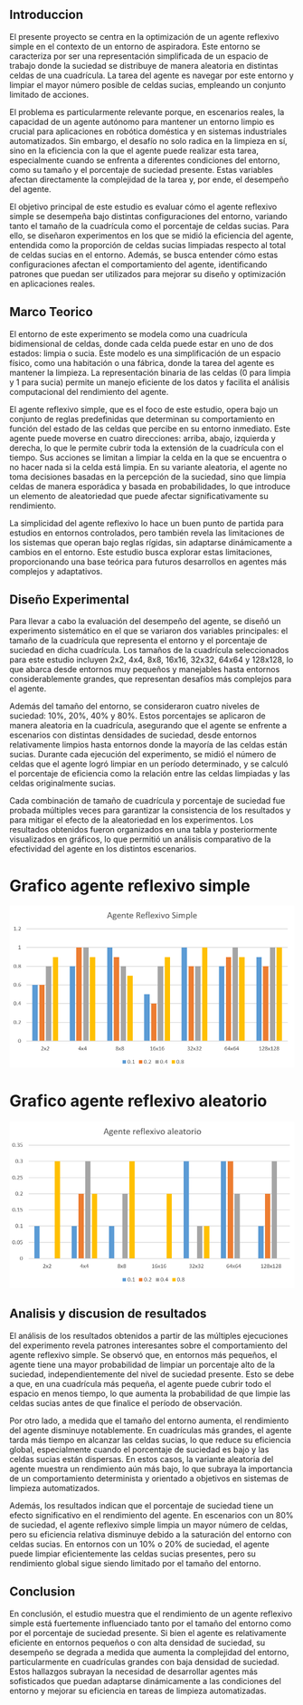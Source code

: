 ## Introduccion
El presente proyecto se centra en la optimización de un agente reflexivo simple en el contexto de un entorno de aspiradora. Este entorno se caracteriza por ser una representación simplificada de un espacio de trabajo donde la suciedad se distribuye de manera aleatoria en distintas celdas de una cuadrícula. La tarea del agente es navegar por este entorno y limpiar el mayor número posible de celdas sucias, empleando un conjunto limitado de acciones.

El problema es particularmente relevante porque, en escenarios reales, la capacidad de un agente autónomo para mantener un entorno limpio es crucial para aplicaciones en robótica doméstica y en sistemas industriales automatizados. Sin embargo, el desafío no solo radica en la limpieza en sí, sino en la eficiencia con la que el agente puede realizar esta tarea, especialmente cuando se enfrenta a diferentes condiciones del entorno, como su tamaño y el porcentaje de suciedad presente. Estas variables afectan directamente la complejidad de la tarea y, por ende, el desempeño del agente.

El objetivo principal de este estudio es evaluar cómo el agente reflexivo simple se desempeña bajo distintas configuraciones del entorno, variando tanto el tamaño de la cuadrícula como el porcentaje de celdas sucias. Para ello, se diseñaron experimentos en los que se midió la eficiencia del agente, entendida como la proporción de celdas sucias limpiadas respecto al total de celdas sucias en el entorno. Además, se busca entender cómo estas configuraciones afectan el comportamiento del agente, identificando patrones que puedan ser utilizados para mejorar su diseño y optimización en aplicaciones reales.

## Marco Teorico
El entorno de este experimento se modela como una cuadrícula bidimensional de celdas, donde cada celda puede estar en uno de dos estados: limpia o sucia. Este modelo es una simplificación de un espacio físico, como una habitación o una fábrica, donde la tarea del agente es mantener la limpieza. La representación binaria de las celdas (0 para limpia y 1 para sucia) permite un manejo eficiente de los datos y facilita el análisis computacional del rendimiento del agente.

El agente reflexivo simple, que es el foco de este estudio, opera bajo un conjunto de reglas predefinidas que determinan su comportamiento en función del estado de las celdas que percibe en su entorno inmediato. Este agente puede moverse en cuatro direcciones: arriba, abajo, izquierda y derecha, lo que le permite cubrir toda la extensión de la cuadrícula con el tiempo. Sus acciones se limitan a limpiar la celda en la que se encuentra o no hacer nada si la celda está limpia. En su variante aleatoria, el agente no toma decisiones basadas en la percepción de la suciedad, sino que limpia celdas de manera esporádica y basada en probabilidades, lo que introduce un elemento de aleatoriedad que puede afectar significativamente su rendimiento.

La simplicidad del agente reflexivo lo hace un buen punto de partida para estudios en entornos controlados, pero también revela las limitaciones de los sistemas que operan bajo reglas rígidas, sin adaptarse dinámicamente a cambios en el entorno. Este estudio busca explorar estas limitaciones, proporcionando una base teórica para futuros desarrollos en agentes más complejos y adaptativos.
## Diseño Experimental
Para llevar a cabo la evaluación del desempeño del agente, se diseñó un experimento sistemático en el que se variaron dos variables principales: el tamaño de la cuadrícula que representa el entorno y el porcentaje de suciedad en dicha cuadrícula. Los tamaños de la cuadrícula seleccionados para este estudio incluyen 2x2, 4x4, 8x8, 16x16, 32x32, 64x64 y 128x128, lo que abarca desde entornos muy pequeños y manejables hasta entornos considerablemente grandes, que representan desafíos más complejos para el agente.

Además del tamaño del entorno, se consideraron cuatro niveles de suciedad: 10%, 20%, 40% y 80%. Estos porcentajes se aplicaron de manera aleatoria en la cuadrícula, asegurando que el agente se enfrente a escenarios con distintas densidades de suciedad, desde entornos relativamente limpios hasta entornos donde la mayoría de las celdas están sucias. Durante cada ejecución del experimento, se midió el número de celdas que el agente logró limpiar en un período determinado, y se calculó el porcentaje de eficiencia como la relación entre las celdas limpiadas y las celdas originalmente sucias.

Cada combinación de tamaño de cuadrícula y porcentaje de suciedad fue probada múltiples veces para garantizar la consistencia de los resultados y para mitigar el efecto de la aleatoriedad en los experimentos. Los resultados obtenidos fueron organizados en una tabla y posteriormente visualizados en gráficos, lo que permitió un análisis comparativo de la efectividad del agente en los distintos escenarios.
# Grafico agente reflexivo simple
![Agente Reflexivo Simple](imagenes/agente%20reflexivo%20simple.png)

# Grafico agente reflexivo aleatorio
![Agente Reflexivo Aleatorio](imagenes/agente%20reflexivo%20aleatorio.png)

## Analisis y discusion de resultados
El análisis de los resultados obtenidos a partir de las múltiples ejecuciones del experimento revela patrones interesantes sobre el comportamiento del agente reflexivo simple. Se observó que, en entornos más pequeños, el agente tiene una mayor probabilidad de limpiar un porcentaje alto de la suciedad, independientemente del nivel de suciedad presente. Esto se debe a que, en una cuadrícula más pequeña, el agente puede cubrir todo el espacio en menos tiempo, lo que aumenta la probabilidad de que limpie las celdas sucias antes de que finalice el período de observación.

Por otro lado, a medida que el tamaño del entorno aumenta, el rendimiento del agente disminuye notablemente. En cuadrículas más grandes, el agente tarda más tiempo en alcanzar las celdas sucias, lo que reduce su eficiencia global, especialmente cuando el porcentaje de suciedad es bajo y las celdas sucias están dispersas. En estos casos, la variante aleatoria del agente muestra un rendimiento aún más bajo, lo que subraya la importancia de un comportamiento determinista y orientado a objetivos en sistemas de limpieza automatizados.

Además, los resultados indican que el porcentaje de suciedad tiene un efecto significativo en el rendimiento del agente. En escenarios con un 80% de suciedad, el agente reflexivo simple limpia un mayor número de celdas, pero su eficiencia relativa disminuye debido a la saturación del entorno con celdas sucias. En entornos con un 10% o 20% de suciedad, el agente puede limpiar eficientemente las celdas sucias presentes, pero su rendimiento global sigue siendo limitado por el tamaño del entorno.
## Conclusion
En conclusión, el estudio muestra que el rendimiento de un agente reflexivo simple está fuertemente influenciado tanto por el tamaño del entorno como por el porcentaje de suciedad presente. Si bien el agente es relativamente eficiente en entornos pequeños o con alta densidad de suciedad, su desempeño se degrada a medida que aumenta la complejidad del entorno, particularmente en cuadrículas grandes con baja densidad de suciedad. Estos hallazgos subrayan la necesidad de desarrollar agentes más sofisticados que puedan adaptarse dinámicamente a las condiciones del entorno y mejorar su eficiencia en tareas de limpieza automatizadas.


